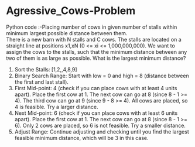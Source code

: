 # Agressive_Cows-Problem
Python code :-Placing number of cows in given number of stalls within minimum largest possible distance between them.
<br>
There is a new barn with N stalls and C cows. The stalls are located on a straight line at positions x1,xN (0 <= xi <= 1,000,000,000).
We want to assign the cows to the stalls, such that the minimum distance between any two of them is as 
large as possible. What is the largest minimum distance?

 1.	Sort the Stalls: [1,2,,4,8,9]
 2.	Binary Search Range: Start with low = 0 and high = 8 (distance between the first and last stall).
 3.	First Mid-point: 4 (check if you can place cows with at least 4 units apart).
 	      Place the first cow at 1.
  	      The next cow can go at 8 (since 8 - 1 >= 4).
 	      The third cow can go at 9 (since 9 - 8 >= 4).
 	All cows are placed, so 4 is feasible. Try a larger distance.
 4.	Next Mid-point: 6 (check if you can place cows with at least 6 units apart).
 	      Place the first cow at 1.
 	      The next cow can go at 8 (since 8 - 1 >= 6).
 	       Only 2 cows are placed, so 6 is not feasible. Try a smaller distance.
 5.	Adjust Range: Continue adjusting and checking until you find the largest feasible minimum distance, which will be 3 in this case.
